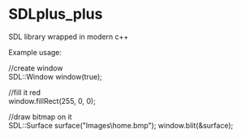 # SDLplus_plus
SDL library wrapped in modern c++

Example usage:

//create window<br/>
SDL::Window window(true);

//fill it red<br/>
window.fillRect(255, 0, 0);

//draw bitmap on it<br/>
SDL::Surface surface("Images\\home.bmp");
window.blit(&surface);
